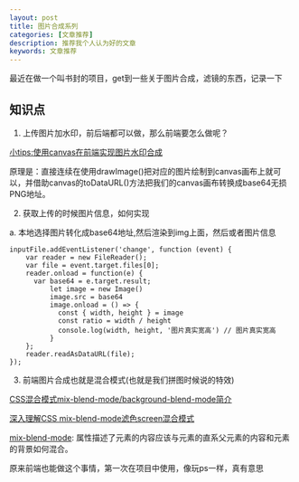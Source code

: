 ```yaml
---
layout: post
title: 图片合成系列
categories: [文章推荐]
description: 推荐我个人认为好的文章
keywords: 文章推荐
---
```


最近在做一个叫书封的项目，get到一些关于图片合成，滤镜的东西，记录一下

## 知识点
1. 上传图片加水印，前后端都可以做，那么前端要怎么做呢？

[小tips:使用canvas在前端实现图片水印合成](https://www.zhangxinxu.com/wordpress/2017/05/canvas-picture-watermark-synthesis/)

原理是：直接连续在使用drawImage()把对应的图片绘制到canvas画布上就可以，并借助canvas的toDataURL()方法把我们的canvas画布转换成base64无损PNG地址。

2. 获取上传的时候图片信息，如何实现

a. 本地选择图片转化成base64地址,然后渲染到img上面，然后或者图片信息
```
inputFile.addEventListener('change', function (event) {
    var reader = new FileReader();
    var file = event.target.files[0];
    reader.onload = function(e) {
      var base64 = e.target.result;
          let image = new Image()
          image.src = base64
          image.onload = () => {
            const { width, height } = image
            const ratio = width / height
            console.log(width, height, '图片真实宽高') // 图片真实宽高
          }
    };
    reader.readAsDataURL(file);
});
```

3. 前端图片合成也就是混合模式(也就是我们拼图时候说的特效)

[CSS混合模式mix-blend-mode/background-blend-mode简介](https://www.zhangxinxu.com/wordpress/2015/05/css3-mix-blend-mode-background-blend-mode/)

[深入理解CSS mix-blend-mode滤色screen混合模式](https://www.zhangxinxu.com/wordpress/2019/05/css-mix-blend-mode-screen/)

[mix-blend-mode](https://developer.mozilla.org/zh-CN/docs/Web/CSS/mix-blend-mode): 属性描述了元素的内容应该与元素的直系父元素的内容和元素的背景如何混合。

原来前端也能做这个事情，第一次在项目中使用，像玩ps一样，真有意思
